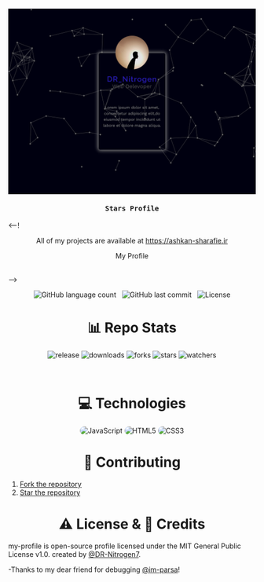 <a href="https://ashkan-sharafie.ir/profile/"><img src="image/Profile ScreenShot.png" alt="Header Image" align="center" style="width:50;"></a>
    <h4 align="center"><samp> Stars Profile </samp></h4>
</div>
<--! <p align="center">
    All of my projects are available at <a href="https://ashkan-sharafie.ir" target="_follow" title="Ashkan Sharafie">https://ashkan-sharafie.ir</a>
</p>
<p align="center">My Profile</p>

<br/> -->

<p align="center">
    <img alt="GitHub language count" src="https://img.shields.io/github/languages/count/DR-Nitrogen7/DR_Nitrogen-Profile">
    &nbsp;
    <img alt="GitHub last commit" src="https://img.shields.io/github/last-commit/DR-Nitrogen7/DR_Nitrogen-Profile">
    &nbsp;
    <img alt="License" src="https://img.shields.io/badge/license-MIT-brightgreen">
</p>

<h1 align="center">
    📊 Repo Stats
</h1>

<p align="center">
    <img src="https://img.shields.io/github/release/DR-Nitrogen7/DR_Nitrogen-Profile.svg" alt="release">
    <img src="https://img.shields.io/github/downloads/DR-Nitrogen7/DR_Nitrogen-Profile/total.svg" alt="downloads">
    <img src="https://img.shields.io/github/forks/DR-Nitrogen7/DR_Nitrogen-Profile.svg" alt="forks">
    <img src="https://img.shields.io/github/stars/DR-Nitrogen7/DR_Nitrogen-Profile.svg" alt="stars">
    <img src="https://img.shields.io/github/watchers/DR-Nitrogen7/DR_Nitrogen-Profile.svg" alt="watchers">
</p>

<br/>

<h1 align="center">
    💻 Technologies
</h1>

<div align="center">
    <img src="https://img.shields.io/badge/JavaScript-1c1d29?style=for-the-badge&logo=javascript&logoColor=281cb3" alt="JavaScript" style="border-radius:15px"/>
    <img src="https://img.shields.io/badge/HTML5-1c1d29?style=for-the-badge&logo=html5&logoColor=281cb3" alt="HTML5" style="border-radius:15px"/>
    <img src="https://img.shields.io/badge/CSS3-1c1d29?style=for-the-badge&logo=css3&logoColor=281cb3" alt="CSS3" style="border-radius:15px"/>
</div>
<h1 align="center">
   🤝 Contributing
</h1>

1. [Fork the repository](https://github.com/DR-Nitrogen7/DR_Nitrogen-Profile/fork)
1. [Star the repository](https://github.com/DR-Nitrogen7/DR_Nitrogen-Profile/star)
<h1 align="center">
    ⚠️ License & 📝 Credits
</h1>

my-profile is open-source profile licensed under the MIT General Public License v1.0. created by [@DR-Nitrogen7](https://github.com/DR-Nitrogen7).

-Thanks to my dear friend for debugging [@im-parsa](https://github.com/im-parsa)!
